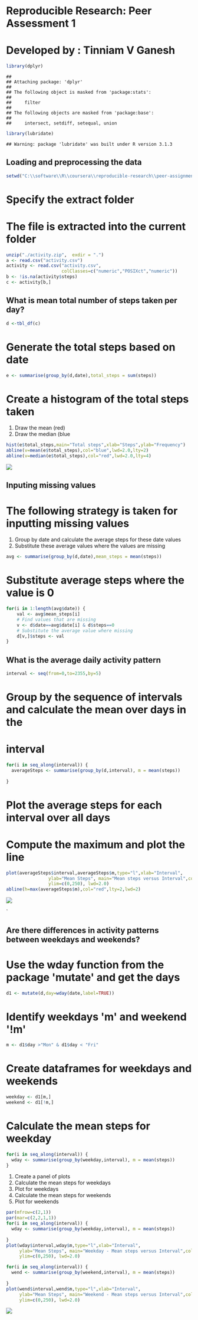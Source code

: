 # Reproducible Research: Peer Assessment 1
# Developed by : Tinniam V Ganesh


```r
library(dplyr)
```

```
## 
## Attaching package: 'dplyr'
## 
## The following object is masked from 'package:stats':
## 
##     filter
## 
## The following objects are masked from 'package:base':
## 
##     intersect, setdiff, setequal, union
```

```r
library(lubridate)
```

```
## Warning: package 'lubridate' was built under R version 3.1.3
```
## Loading and preprocessing the data

```r
setwd("C:\\software\\R\\coursera\\reproducible-research\\peer-assignment-1\\git-in\\RepData_PeerAssessment1")
```
# Specify the extract folder
# The file is extracted into the current folder

```r
unzip("./activity.zip",  exdir = ".")
a <- read.csv("activity.csv")
activity <- read.csv("activity.csv",
                     colClasses=c("numeric","POSIXct","numeric"))
b <- !is.na(activity$steps)
c <- activity[b,]
```

## What is mean total number of steps taken per day?


```r
d <-tbl_df(c)
```

# Generate the total steps based on date

```r
e <- summarise(group_by(d,date),total_steps = sum(steps))
```

# Create a histogram of the total steps taken
1. Draw the mean (red)
2. Draw the median (blue

```r
hist(e$total_steps,main="Total steps",xlab="Steps",ylab="Frequency")
abline(v=mean(e$total_steps),col="blue",lwd=2.0,lty=2)
abline(v=median(e$total_steps),col="red",lwd=2.0,lty=4)
```

![](PA1_template_files/figure-html/HistogramSteps-1.png) 


## Inputing missing values
# The following strategy is taken for inputting missing values

1. Group by date and calculate the average steps for these date values
2. Substitute these average values where the values are missing

```r
avg <- summarise(group_by(d,date),mean_steps = mean(steps))
```

# Substitute average steps where the value is 0

```r
for(i in 1:length(avg$date)) {
    val <- avg$mean_steps[i]
    # Find values that are missing
    v <- d$date==avg$date[i] & d$steps==0
    # Substitute the average value where missing
    d[v,]$steps <- val
}
```

## What is the average daily activity pattern

```r
interval <- seq(from=0,to=2355,by=5)
```

# Group by the sequence of intervals and calculate the mean over days in the 
# interval

```r
for(i in seq_along(interval)) {
  averageSteps <- summarise(group_by(d,interval), m = mean(steps))
   
}
```
# Plot the average steps for each interval over all days
# Compute the maximum and plot the line

```r
plot(averageSteps$interval,averageSteps$m,type="l",xlab="Interval",
                ylab="Mean Steps", main="Mean steps versus Interval",col="blue",
                ylim=c(0,250), lwd=2.0)
abline(h=max(averageSteps$m),col="red",lty=2,lwd=2)
```

![](PA1_template_files/figure-html/AverageSteps-1.png) 


`

## Are there differences in activity patterns between weekdays and weekends?

# Use the wday function from the package 'mutate' and get the days

```r
d1 <- mutate(d,day=wday(date,label=TRUE))
```

# Identify weekdays **'m'** and weekend **'!m'**

```r
m <- d1$day >"Mon" & d1$day < "Fri"
```
# Create  dataframes for weekdays and weekends


```r
weekday <- d1[m,]
weekend <- d1[!m,]
```
# Calculate the mean steps for weekday


```r
for(i in seq_along(interval)) {
  wday <- summarise(group_by(weekday,interval), m = mean(steps)) 
}
```

1. Create a panel of plots
2. Calculate the mean steps for weekdays
3. Plot for weekdays
4. Calculate the mean steps for weekends
5. Plot for weekends

```r
par(mfrow=c(2,1))
par(mar=c(2,2,1,1))
for(i in seq_along(interval)) {
  wday <- summarise(group_by(weekday,interval), m = mean(steps))
  
}
plot(wday$interval,wday$m,type="l",xlab="Interval",
     ylab="Mean Steps", main="Weekday - Mean steps versus Interval",col="blue",
     ylim=c(0,250), lwd=2.0)

for(i in seq_along(interval)) {
  wend <- summarise(group_by(weekend,interval), m = mean(steps))
  
}
plot(wend$interval,wend$m,type="l",xlab="Interval",
     ylab="Mean Steps", main="Weekend - Mean steps versus Interval",col="cyan",
     ylim=c(0,250), lwd=2.0)
```

![](PA1_template_files/figure-html/Weekday-Weekend-AverageSteps-1.png) 
